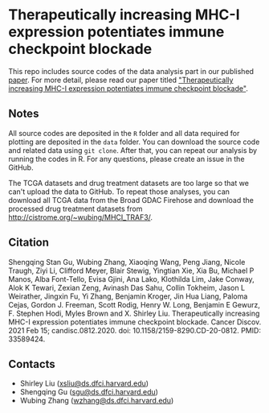 # Therapeutically increasing MHC-I expression potentiates immune checkpoint blockade 

This repo includes source codes of the data analysis part in our published [paper](https://cancerdiscovery.aacrjournals.org/content/early/2021/02/15/2159-8290.CD-20-0812). For more detail, please read our paper titled ["Therapeutically increasing MHC-I expression potentiates immune checkpoint blockade"](https://cancerdiscovery.aacrjournals.org/content/early/2021/02/15/2159-8290.CD-20-0812).


## Notes
All source codes are deposited in the `R` folder and all data required for plotting are deposited in the `data` folder. You can download the source code and related data using `git clone`.  After that, you can repeat our analysis by running the codes in R. For any questions, please create an issue in the GitHub. 

The TCGA datasets and drug treatment datasets are too large so that we can't upload the data to GitHub. To repeat those analyses, you can download all TCGA data from the Broad GDAC Firehose and download the processed drug treatment datasets from http://cistrome.org/~wubing/MHCI_TRAF3/.

## Citation

Shengqing Stan Gu, Wubing Zhang, Xiaoqing Wang, Peng Jiang, Nicole Traugh, Ziyi Li, Clifford Meyer, Blair Stewig, Yingtian Xie, Xia Bu, Michael P Manos, Alba Font-Tello, Evisa Gjini, Ana Lako, Klothilda Lim, Jake Conway, Alok K Tewari, Zexian Zeng, Avinash Das Sahu, Collin Tokheim, Jason L Weirather, Jingxin Fu, Yi Zhang, Benjamin Kroger, Jin Hua Liang, Paloma Cejas, Gordon J. Freeman, Scott Rodig, Henry W. Long, Benjamin E Gewurz, F. Stephen Hodi, Myles Brown and X. Shirley Liu. Therapeutically increasing MHC-I expression potentiates immune checkpoint blockade. Cancer Discov. 2021 Feb 15; candisc.0812.2020. doi: 10.1158/2159-8290.CD-20-0812. PMID: 33589424.

## Contacts
* Shirley Liu (xsliu@ds.dfci.harvard.edu)
* Shengqing Gu (sgu@ds.dfci.harvard.edu)
* Wubing Zhang (wzhang@ds.dfci.harvard.edu)
